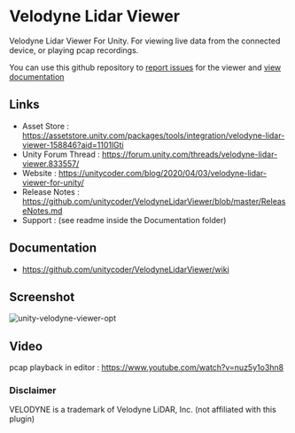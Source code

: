 # Velodyne Lidar Viewer
Velodyne Lidar Viewer For Unity.
For viewing live data from the connected device, or playing pcap recordings.

You can use this github repository to [report issues](https://github.com/unitycoder/VelodyneLidarViewer/issues) for the viewer and [view documentation](https://github.com/unitycoder/VelodyneLidarViewer/wiki)

## Links
- Asset Store : https://assetstore.unity.com/packages/tools/integration/velodyne-lidar-viewer-158846?aid=1101lGti
- Unity Forum Thread : https://forum.unity.com/threads/velodyne-lidar-viewer.833557/
- Website : https://unitycoder.com/blog/2020/04/03/velodyne-lidar-viewer-for-unity/
- Release Notes : https://github.com/unitycoder/VelodyneLidarViewer/blob/master/ReleaseNotes.md
- Support : (see readme inside the Documentation folder)

## Documentation
- https://github.com/unitycoder/VelodyneLidarViewer/wiki

## Screenshot
![unity-velodyne-viewer-opt](https://user-images.githubusercontent.com/5438317/73758376-2ffad400-4773-11ea-8a57-98cef0562c0c.gif)

## Video
pcap playback in editor : https://www.youtube.com/watch?v=nuz5y1o3hn8

### Disclaimer
VELODYNE is a trademark of Velodyne LiDAR, Inc. (not affiliated with this plugin)
